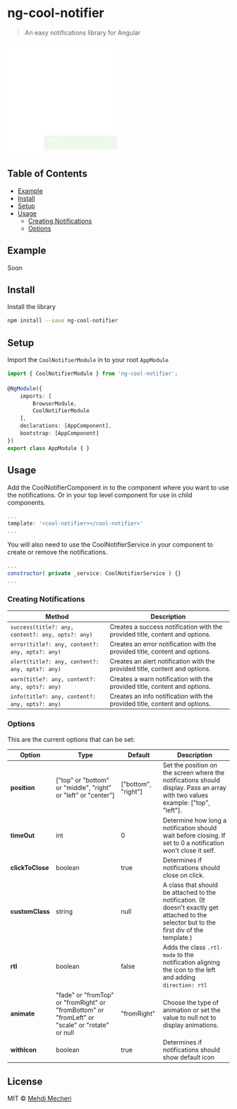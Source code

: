 # ng-cool-notifier

> An easy notifications library for Angular

[![](./src/assets/images/demo.gif)]()

## Table of Contents

  - [Example](#example)
  - [Install](#install)
  - [Setup](#setup)
  - [Usage](#setup)
    - [Creating Notifications](#crating-notifications)
    - [Options](#options)

## Example

Soon

## Install

Install the library

```sh
npm install --save ng-cool-notifier
```

## Setup

Import the `CoolNotifierModule` in to your root `AppModule`
```ts
import { CoolNotifierModule } from 'ng-cool-notifier';

@NgModule({
    imports: [
        BrowserModule,
        CoolNotifierModule
    ],
    declarations: [AppComponent],
    bootstrap: [AppComponent]
})
export class AppModule { }
```

## Usage
Add the CoolNotifierComponent in to the component where you want to use the notifications. Or in your top level component for use in child components.
```js
...
template: '<cool-notifier></cool-notifier>'
...
```

You will also need to use the CoolNotifierService in your component to create or remove the notifications.
```js
...
constructor( private _service: CoolNotifierService ) {}
...
```

### Creating Notifications

| Method | Description
---| ---
`success(title?: any, content?: any, opts?: any)` | Creates a success notification with the provided title, content and options.
`error(title?: any, content?: any, opts?: any)`  | Creates an error notification with the provided title, content and options.
`alert(title?: any, content?: any, opts?: any)` | Creates an alert notification with the provided title, content and options.
`warn(title?: any, content?: any, opts?: any)` | Creates a warn notification with the provided title, content and options.
`info(title?: any, content?: any, opts?: any)` | Creates an info notification with the provided title, content and options.

### Options

This are the current options that can be set:

Option | Type | Default | Description |
------------ | ------------- | ------------- | -------------
__position__ | ["top" or "bottom" or "middle", "right" or "left" or "center"] | ["bottom", "right"] | Set the position on the screen where the notifications should display. Pass an array with two values example: ["top", "left"].
__timeOut__ | int | 0 | Determine how long a notification should wait before closing. If set to 0 a notification won't close it self.
__clickToClose__ | boolean | true | Determines if notifications should close on click.
__customClass__ | string | null | A class that should be attached to the notification. (It doesn't exactly get attached to the selector but to the first div of the template.)
__rtl__ | boolean | false | Adds the class `.rtl-mode` to the notification aligning the icon to the left and adding `direction: rtl`
__animate__ | "fade" or "fromTop" or "fromRight" or "fromBottom" or "fromLeft" or "scale" or "rotate" or null | "fromRight" | Choose the type of animation or set the value to null not to display animations.
__withIcon__ | boolean | true | Determines if notifications should show default icon

## License

MIT © [Mehdi Mecheri](mailto:mecherimehdi883@gmail.com)